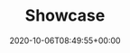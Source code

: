 ---
title: "Showcase"
description: "Check out what others have build with Open-Set-Go."
date: 2020-10-06T08:49:55+00:00
lastmod: 2020-10-06T08:49:55+00:00
draft: false
images: []
---